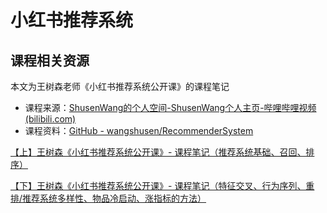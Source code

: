 # 小红书推荐系统

<!-- toc -->

## 课程相关资源

本文为王树森老师《小红书推荐系统公开课》的课程笔记

- 课程来源：[ShusenWang的个人空间-ShusenWang个人主页-哔哩哔哩视频 (bilibili.com)](https://space.bilibili.com/1369507485/channel/collectiondetail?sid=615109 "ShusenWang的个人空间-ShusenWang个人主页-哔哩哔哩视频 (bilibili.com)")
- 课程资料：[GitHub - wangshusen/RecommenderSystem](https://github.com/wangshusen/RecommenderSystem "GitHub - wangshusen/RecommenderSystem")

[【上】王树森《小红书推荐系统公开课》- 课程笔记（推荐系统基础、召回、排序）](https://blog.csdn.net/qq_43629945/article/details/134109883)

[【下】王树森《小红书推荐系统公开课》- 课程笔记（特征交叉、行为序列、重排/推荐系统多样性、物品冷启动、涨指标的方法）](https://blog.csdn.net/qq_43629945/article/details/138551391)